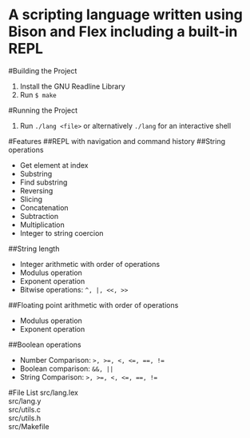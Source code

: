 A scripting language written using Bison and Flex including a built-in REPL
============
#Building the Project
1. Install the GNU Readline Library  
2. Run `$ make`  

#Running the Project
1. Run `./lang <file>` or alternatively `./lang` for an interactive shell  

#Features
##REPL with navigation and command history
##String operations
* Get element at index
* Substring
* Find substring
* Reversing
* Slicing
* Concatenation
* Subtraction
* Multiplication
* Integer to string coercion

##String length
* Integer arithmetic with order of operations
* Modulus operation
* Exponent operation
* Bitwise operations: `^, |, <<, >>`

##Floating point arithmetic with order of operations
* Modulus operation
* Exponent operation

##Boolean operations
* Number Comparison: `>, >=, <, <=, ==, !=`
* Boolean comparison: `&&, ||`
* String Comparison: `>, >=, <, <=, ==, !=`

#File List
src/lang.lex  
src/lang.y  
src/utils.c  
src/utils.h  
src/Makefile  
